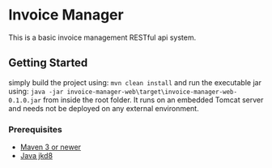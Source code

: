 # Invoice Manager

This is a basic invoice management RESTful api system.

## Getting Started

simply build the project using: `mvn clean install`
and run the executable jar using: `java -jar invoice-manager-web\target\invoice-manager-web-0.1.0.jar` from inside the root folder. It runs on an embedded Tomcat server and needs not be deployed on any external environment. 

### Prerequisites
* [Maven 3 or newer](https://maven.apache.org/download.cgi)
* [Java jkd8](https://www.oracle.com/technetwork/java/javase/downloads/jdk8-downloads-2133151.html)